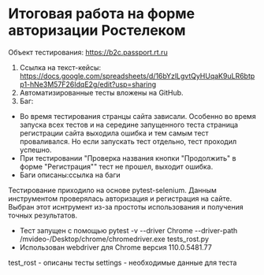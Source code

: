 # Итоговая работа на форме авторизации Ростелеком 

Объект тестирования: https://b2c.passport.rt.ru


1. Ссылка на текст-кейсы: https://docs.google.com/spreadsheets/d/16bYzlLgvtQyHUqaK9uLR6btpp1-hNe3M57F26IdqE2g/edit?usp=sharing
2. Автоматизированные тесты вложены на GitHub.
3. Баг:

- Во время тестирования странцы сайта зависали. Особенно во время запуска всех тестов и на середине запущенного теста страница регистрации сайта выходила ошибка и тем самым тест проваливался. Но если запускать тест отдельно, тест проходил успешно.
- При тестировании "Проверка названия кнопки "Продолжить" в форме "Регистрация"" тест не прошел, выходит ошибка.
- Баги описаны:ссылка на баги

Тестирование приходило на основе pytest-selenium. Данным инструментом проверялась авторизация и регистрация на сайте. Выбран этот иснтрумент из-за простоты использования и получения точных результатов.

- Тест запущен с помощью pytest -v --driver Chrome --driver-path /mvideo-/Desktop/chrome/chromedriver.exe tests_rost.py
- Использован webdriver для Chrome версия 110.0.5481.77

test_rost - описаны тесты settings - необходимые данные для теста
